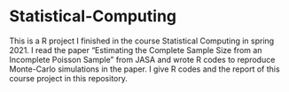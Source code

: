 # Statistical-Computing

This is a R project I finished in the course Statistical Computing in spring 2021. I read the paper “Estimating the Complete Sample Size from an Incomplete Poisson Sample” from JASA and wrote R codes to reproduce Monte-Carlo simulations in the paper. 
I give R codes and the report of this course project in this repository.
